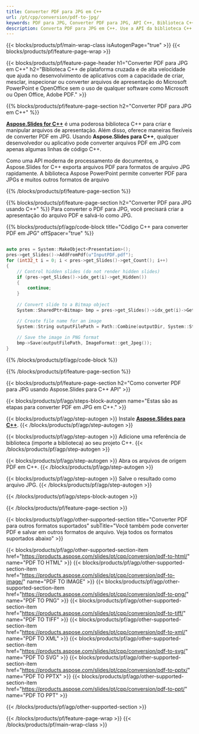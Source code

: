 ```yaml
---
title: Converter PDF para JPG em C++
url: /pt/cpp/conversion/pdf-to-jpg/
keywords: PDF para JPG, Converter PDF para JPG, API C++, Biblioteca C++, PDF, JPG
description: Converta PDF para JPG em C++. Use a API da biblioteca C++ para converter arquivos PDF em JPGs
---
```


{{< blocks/products/pf/main-wrap-class isAutogenPage="true" >}}
{{< blocks/products/pf/feature-page-wrap >}}

{{< blocks/products/pf/feature-page-header h1="Converter PDF para JPG em C++" h2="Biblioteca C++ de plataforma cruzada e de alta velocidade que ajuda no desenvolvimento de aplicativos com a capacidade de criar, mesclar, inspecionar ou converter arquivos de apresentação do Microsoft PowerPoint e OpenOffice sem o uso de qualquer software como Microsoft ou Open Office, Adobe PDF." >}}

{{% blocks/products/pf/feature-page-section h2="Converter PDF para JPG em C++" %}}

[**Aspose.Slides for C++**](https://products.aspose.com/slides/pt/cpp/) é uma poderosa biblioteca C++ para criar e manipular arquivos de apresentação. Além disso, oferece maneiras flexíveis de converter PDF em JPG. Usando **Aspose.Slides para C++**, qualquer desenvolvedor ou aplicativo pode converter arquivos PDF em JPG com apenas algumas linhas de código C++.

Como uma API moderna de processamento de documentos, o Aspose.Slides for C++ exporta arquivos PDF para formatos de arquivo JPG rapidamente. A biblioteca Aspose PowerPoint permite converter PDF para JPGs e muitos outros formatos de arquivo

{{% /blocks/products/pf/feature-page-section %}}

{{% blocks/products/pf/feature-page-section  h2="Converter PDF para JPG usando C++" %}}
Para converter o PDF para JPG, você precisará criar a apresentação do arquivo PDF e salvá-lo como JPG.

{{% blocks/products/pf/agp/code-block title="Código C++ para converter PDF em JPG" offSpacer="true" %}}

```cpp

auto pres = System::MakeObject<Presentation>();
pres->get_Slides()->AddFromPdf(u"InputPDF.pdf");
for (int32_t i = 0; i < pres->get_Slides()->get_Count(); i++)
{
    // Control hidden slides (do not render hidden slides)
    if (pres->get_Slides()->idx_get(i)->get_Hidden())
    {
        continue;
    }
    
    // Convert slide to a Bitmap object
    System::SharedPtr<Bitmap> bmp = pres->get_Slides()->idx_get(i)->GetThumbnail(2.f, 2.f);

    // Create file name for an image
    System::String outputFilePath = Path::Combine(outputDir, System::String(u"Slide_") + i + u".jpg");
    
    // Save the image in PNG format
    bmp->Save(outputFilePath, ImageFormat::get_Jpeg());
}

```


{{% /blocks/products/pf/agp/code-block %}}

{{% /blocks/products/pf/feature-page-section %}}

{{< blocks/products/pf/feature-page-section  h2="Como converter PDF para JPG usando Aspose.Slides para C++ API" >}}

{{< blocks/products/pf/agp/steps-block-autogen name="Estas são as etapas para converter PDF em JPG em C++." >}}

{{< blocks/products/pf/agp/step-autogen >}}
Instale [**Aspose.Slides para C++**](https://products.aspose.com/slides/pt/cpp/).
{{< /blocks/products/pf/agp/step-autogen >}}

{{< blocks/products/pf/agp/step-autogen >}}
Adicione uma referência de biblioteca (importe a biblioteca) ao seu projeto C++.
{{< /blocks/products/pf/agp/step-autogen >}}

{{< blocks/products/pf/agp/step-autogen >}}
Abra os arquivos de origem PDF em C++.
{{< /blocks/products/pf/agp/step-autogen >}}

{{< blocks/products/pf/agp/step-autogen >}}
Salve o resultado como arquivo JPG.
{{< /blocks/products/pf/agp/step-autogen >}}

{{< /blocks/products/pf/agp/steps-block-autogen >}}

{{< /blocks/products/pf/feature-page-section >}}

{{< blocks/products/pf/agp/other-supported-section title="Converter PDF para outros formatos suportados" subTitle="Você também pode converter PDF e salvar em outros formatos de arquivo. Veja todos os formatos suportados abaixo" >}}

{{< blocks/products/pf/agp/other-supported-section-item href="https://products.aspose.com/slides/pt/cpp/conversion/pdf-to-html/" name="PDF TO HTML" >}}
{{< blocks/products/pf/agp/other-supported-section-item href="https://products.aspose.com/slides/pt/cpp/conversion/pdf-to-image/" name="PDF TO IMAGE" >}}
{{< blocks/products/pf/agp/other-supported-section-item href="https://products.aspose.com/slides/pt/cpp/conversion/pdf-to-png/" name="PDF TO PNG" >}}
{{< blocks/products/pf/agp/other-supported-section-item href="https://products.aspose.com/slides/pt/cpp/conversion/pdf-to-tiff/" name="PDF TO TIFF" >}}
{{< blocks/products/pf/agp/other-supported-section-item href="https://products.aspose.com/slides/pt/cpp/conversion/pdf-to-xml/" name="PDF TO XML" >}}
{{< blocks/products/pf/agp/other-supported-section-item href="https://products.aspose.com/slides/pt/cpp/conversion/pdf-to-svg/" name="PDF TO SVG" >}}
{{< blocks/products/pf/agp/other-supported-section-item href="https://products.aspose.com/slides/pt/cpp/conversion/pdf-to-pptx/" name="PDF TO PPTX" >}}
{{< blocks/products/pf/agp/other-supported-section-item href="https://products.aspose.com/slides/pt/cpp/conversion/pdf-to-ppt/" name="PDF TO PPT" >}}


{{< /blocks/products/pf/agp/other-supported-section >}}

{{< /blocks/products/pf/feature-page-wrap >}}
{{< /blocks/products/pf/main-wrap-class >}}